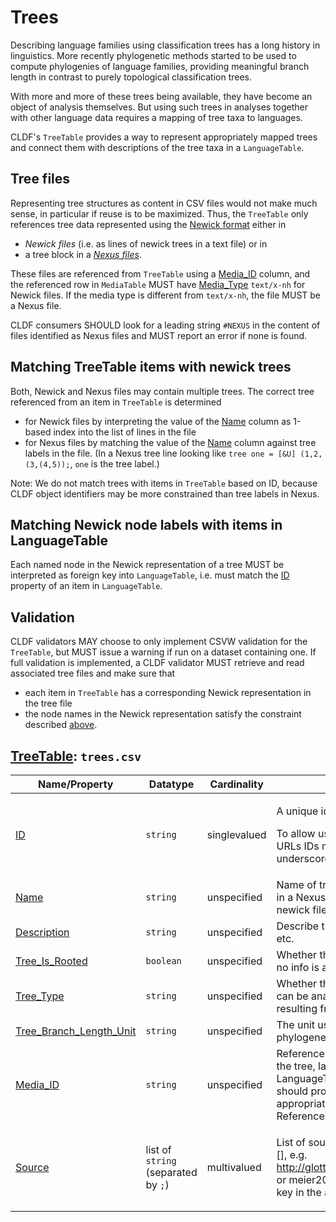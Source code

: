 # Trees

Describing language families using classification trees has a long history in linguistics.
More recently phylogenetic methods started to be used to compute phylogenies of language families,
providing meaningful branch length in contrast to purely topological classification trees.

With more and more of these trees being available, they have become an object of analysis themselves.
But using such trees in analyses together with other language data requires a mapping of tree taxa to
languages.

CLDF's `TreeTable` provides a way to represent appropriately mapped trees and connect them with descriptions
of the tree taxa in a `LanguageTable`.


## Tree files

Representing tree structures as content in CSV files would not make much sense, in particular if reuse is
to be maximized. Thus, the `TreeTable` only references tree data represented using the [Newick format](https://en.wikipedia.org/wiki/Newick_format)
either in
- *Newick files* (i.e. as lines of newick trees in a text file) or in
- a tree block in a [*Nexus files*](https://plewis.github.io/nexus/).

These files are referenced from `TreeTable` using a [Media_ID](https://cldf.clld.org/v1.0/terms.rdf#mediaReference) column,
and the referenced row in `MediaTable` MUST have [Media_Type](https://cldf.clld.org/v1.0/terms.rdf#mediaType) `text/x-nh` for Newick files.
If the media type is different from `text/x-nh`, the file MUST be a Nexus file.

CLDF consumers SHOULD look for a leading string `#NEXUS` in the content of files identified as Nexus files and MUST
report an error if none is found.


## Matching TreeTable items with newick trees

Both, Newick and Nexus files may contain multiple trees. The correct tree referenced from an item in
`TreeTable` is determined
- for Newick files by interpreting the value of the [Name](https://cldf.clld.org/v1.0/terms.rdf#name) column as
  1-based index into the list of lines in the file
- for Nexus files by matching the value of the [Name](https://cldf.clld.org/v1.0/terms.rdf#name) column against tree
  labels in the file. (In a Nexus tree line looking like `tree one = [&U] (1,2,(3,(4,5));`, `one` is the tree label.)

Note: We do not match trees with items in `TreeTable` based on ID, because CLDF object identifiers may be more
constrained than tree labels in Nexus.


## Matching Newick node labels with items in LanguageTable

Each named node in the Newick representation of a tree MUST be interpreted as foreign key into `LanguageTable`, i.e.
must match the [ID](https://cldf.clld.org/v1.0/terms.rdf#id) property of an item in `LanguageTable`.


## Validation

CLDF validators MAY choose to only implement CSVW validation for the `TreeTable`, but MUST issue a warning if run on
a dataset containing one. If full validation is implemented, a CLDF validator MUST retrieve and read associated tree
files and make sure that
- each item in `TreeTable` has a corresponding Newick representation in the tree file
- the node names in the Newick representation satisfy the constraint described [above](#matching-newick-node-labels-with-items-in-languagetable).

## [TreeTable](https://cldf.clld.org/v1.0/terms.rdf#TreeTable): `trees.csv`

Name/Property | Datatype | Cardinality | Description
 --- | --- | --- | --- 
[ID](https://cldf.clld.org/v1.0/terms.rdf#id) | `string` | singlevalued | <div> <p>A unique identifier for a row in a table.</p> <p> To allow usage of identifiers as path components of URLs IDs must only contain alphanumeric characters, underscore and hyphen. </p> </div> 
[Name](https://cldf.clld.org/v1.0/terms.rdf#name) | `string` | unspecified | Name of tree as used in the tree file, i.e. the tree label in a Nexus file or the 1-based index of the tree in a newick file
[Description](https://cldf.clld.org/v1.0/terms.rdf#description) | `string` | unspecified | Describe the method that was used to create the tree, etc.
[Tree_Is_Rooted](https://cldf.clld.org/v1.0/terms.rdf#treeIsRooted) | `boolean` | unspecified | Whether the tree is rooted (Yes) or unrooted (No) (or no info is available (null))
[Tree_Type](https://cldf.clld.org/v1.0/terms.rdf#treeType) | `string` | unspecified | Whether the tree is a summary (or consensus) tree, i.e. can be analysed in isolation, or whether it is a sample, resulting from a method that creates multiple trees
[Tree_Branch_Length_Unit](https://cldf.clld.org/v1.0/terms.rdf#treeBranchLengthUnit) | `string` | unspecified | The unit used to measure evolutionary time in phylogenetic trees.
[Media_ID](https://cldf.clld.org/v1.0/terms.rdf#mediaReference) | `string` | unspecified | References a file containing a Newick representation of the tree, labeled with identifiers as described in the LanguageTable (the [Media_Type](https://cldf.clld.org/v1.0/terms.html#mediaType) column of this table should provide enough information to chose the appropriate tool to read the newick)<br>References MediaTable
[Source](https://cldf.clld.org/v1.0/terms.rdf#source) | list of `string` (separated by `;`) | multivalued | <div> <p>List of source specifications, of the form &lt;source_ID&gt;[], e.g. http://glottolog.org/resource/reference/id/318814[34], or meier2015[3-12] where meier2015 is a citation key in the accompanying BibTeX file.</p> </div> 